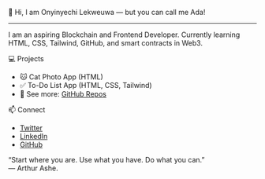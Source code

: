 👋 Hi, I am Onyinyechi Lekweuwa — but you can call me Ada!

---

I am an aspiring Blockchain and Frontend Developer. Currently learning HTML, CSS, Tailwind, GitHub, and smart contracts in Web3.

💻 Projects
- 🐱 Cat Photo App (HTML)
- ✅ To-Do List App (HTML, CSS, Tailwind)
- 📁 See more: [GitHub Repos](https://github.com/theglobalada?tab=repositories)
  
📫 Connect
- [Twitter](https://x.com/theglobalada)
- [LinkedIn](https://www.linkedin.com/in/onyinyechi-lekweuwa/)
- [GitHub](https://github.com/theglobalada)
  
“Start where you are. Use what you have. Do what you can.”  
  — Arthur Ashe.
